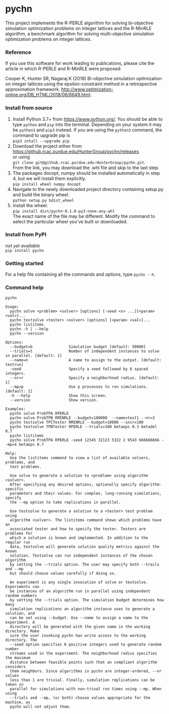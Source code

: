 # pychn

This project implements the R-PERLE algorithm for solving bi-objective simulation optimization problems on integer lattices and the R-MinRLE algorithm, a benchmark algorithm for solving multi-objective simulation optimization problems on integer lattices.

### Reference
If you use this software for work leading to publications, please cite the article in which R-PERLE and R-MinRLE were proposed:

Cooper K, Hunter SR, Nagaraj K (2018) Bi-objective simulation optimization on integer lattices using the epsilon-constraint method in a retrospective approximation framework. http://www.optimization-online.org/DB_HTML/2018/06/6649.html.

### Install from source
1. Install Python 3.7+ from https://www.python.org/. You should be able to type `python` and `pip` into the terminal. Depending on your system it may be `python3` and `pip3` instead.  If you are using the `python3` command, the command to upgrade pip is  
`pip3 intall --upgrade pip`  
1. Download the project either from  
https://github.rcac.purdue.edu/HunterGroup/pychn/releases   
or using  
`git clone git@github.rcac.purdue.edu:HunterGroup/pychn.git`.  
From the link, you may download the .whl file and skip to the last step.  
1. The packages docopt, numpy should be installed automatically in step 4, but we will install them explicitly.   
`pip install wheel numpy docopt`  
1. Navigate to the newly downloaded project directory containing setup.py and build the binary wheel.  
`python setup.py bdist_wheel`
1. Install the wheel.  
`pip install dist/pychn-0.1.0-py3-none-any.whl`  
The exact name of the file may be different. Modify the command to select the particular wheel you've built or downloaded.

### Install from PyPI
*not yet available*  
`pip install pychn`

### Getting started
For a help file containing all the commands and options, type `pychn --h`.

### Command help
```
pychn

Usage:
  pychn solve <problem> <solver> [options] [-seed <s> ...][<param> <val>]...
  pychn testsolve <tester> <solver> [options] [<param> <val>]...
  pychn listitems
  pychn -h | --help
  pychn --version

Options:
  --budget=b                Simulation budget [default: 50000]
  --trials=t                Number of independent instances to solve in parallel. [default: 1]
  --name=n                  A name to assign to the output. [default: testrun]
  -seed                     Specify a seed followed by 6 spaced integers.
  --nr=r                    Specify a neighborhood radius. [default: 1]
  --mp=p                    Use p processes to run simulations. [default: 1]
  -h --help                 Show this screen.
  --version                 Show version.

Examples:
  pychn solve ProbTPA RPERLE
  pychn solve ProbTPB RMINRLE --budget=100000  --name=test1 --nr=3
  pychn testsolve TPCTester RMINRLE --budget=10000 --incr=100
  pychn testsolve TPBTester RPERLE --trials=100 betaeps 0.3 betadel 0.7
  pychn listitems
  pychn solve ProbTPA RPERLE -seed 12345 32123 5322 2 9543 666666666 --mp=4 betaeps 0.7

Help:
  Use the listitems command to view a list of available solvers, problems, and
  test problems.

  Use solve to generate a solution to <problem> using algorithm <solver>.
  After specifying any desired options, optionally specify algorithm-specific
  parameters and their values. For complex, long-running simulations, specify
  the --mp option to take replications in parallel.

  Use testsolve to generate a solution to a <tester> test problem using
  algorithm <solver>. The listitems command shows which problems have an
  associated tester and how to specify the tester. Testers are problems for
  which a solution is known and implemented. In addition to the regular run
  data, testsolve will generate solution quality metrics against the known
  solution. Testsolve can run independent instances of the chosen algorithm
  by setting the --trials option. The user may specify both --trails and --mp
  but should choose values carefully if doing so.

  An experiment is any single invocation of solve or testsolve. Experiments can
  be instances of an algorithm run in parallel using independent random numbers
  by setting the --trials option. The simulation budget determines how many
  simulation replications an algorithm instance uses to generate a solution, and
  can be set using --budget. Use --name to assign a name to the experiment. A
  directory will be generated with the given name in the working directory. Make
  sure the user invoking pychn has write access to the working directory. The
  --seed option specifies 6 positive integers used to generate random number
  streams used in the experiment. The neighborhood radius specifies the maximum
  distance between feasible points such that an compliant algorithm considers
  them neighbors. Since algorithms in pychn are integer-ordered, --nr values
  less than 1 are trivial. Finally, simulation replications can be taken in
  parallel for simulations with non-trival run times using --mp. When using
  --trials and --mp, (or both) choose values appropriate for the machine, as
  pychn will not adjust them.
```
